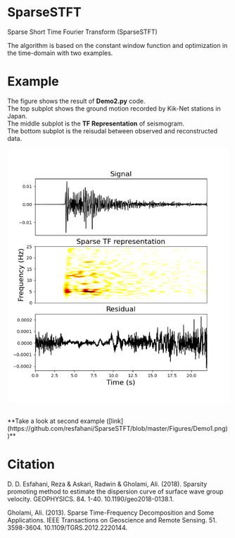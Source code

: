 # SparseSTFT
Sparse Short Time Fourier Transform (SparseSTFT)

The algorithm is based on the constant window function and optimization in the time-domain with two examples.

# Example 
The figure shows the result of **Demo2.py** code.<br />
The top subplot shows the ground motion recorded by Kik-Net stations in Japan. <br />
The middle subplot is the **TF Representation** of seismogram.<br />
The bottom subplot is the reisudal between observed and reconstructed data.<br />

![alt text](https://github.com/resfahani/SparseSTFT/blob/master/Figures/Demo2.png)

<br />
**Take a look at second example ([link](https://github.com/resfahani/SparseSTFT/blob/master/Figures/Demo1.png))**

# Citation

D. D. Esfahani, Reza & Askari, Radwin & Gholami, Ali. (2018). Sparsity promoting method to estimate the dispersion curve of surface wave group velocity. GEOPHYSICS. 84. 1-40. 10.1190/geo2018-0138.1. 

Gholami, Ali. (2013). Sparse Time-Frequency Decomposition and Some Applications. IEEE Transactions on Geoscience and Remote Sensing. 51. 3598-3604. 10.1109/TGRS.2012.2220144. 

